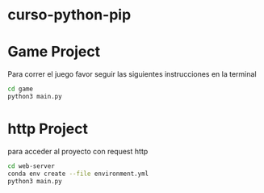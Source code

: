# curso-python-pip

# Game Project

Para correr el juego favor seguir las siguientes instrucciones en la terminal 

```sh
cd game
python3 main.py
```

# http Project

para acceder al proyecto con request http

```sh
cd web-server
conda env create --file environment.yml
python3 main.py
```
